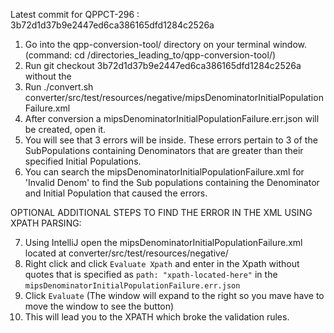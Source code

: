 Latest commit for QPPCT-296 : 3b72d1d37b9e2447ed6ca386165dfd1284c2526a

1) Go into the qpp-conversion-tool/ directory on your terminal window. (command: cd /directories_leading_to/qpp-conversion-tool/)
2) Run git checkout 3b72d1d37b9e2447ed6ca386165dfd1284c2526a without the
3) Run ./convert.sh converter/src/test/resources/negative/mipsDenominatorInitialPopulationFailure.xml
4) After conversion a mipsDenominatorInitialPopulationFailure.err.json will be created, open it.
5) You will see that 3 errors will be inside. These errors pertain to 3 of the SubPopulations containing
Denominators that are greater than their specified Initial Populations.
6) You can search the mipsDenominatorInitialPopulationFailure.xml for 'Invalid Denom' to find the Sub populations containing the Denominator and Initial Population that caused the errors.

OPTIONAL ADDITIONAL STEPS TO FIND THE ERROR IN THE XML USING XPATH PARSING:

7) Using IntelliJ open the mipsDenominatorInitialPopulationFailure.xml located at converter/src/test/resources/negative/
8) Right click and click `Evaluate Xpath` and enter in the Xpath without quotes that is specified as `path: "xpath-located-here"` in the `mipsDenominatorInitialPopulationFailure.err.json`
9) Click `Evaluate` (The window will expand to the right so you mave have to move the window to see the button)
10) This will lead you to the XPATH which broke the validation rules.
